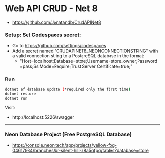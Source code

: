 # Web API CRUD - Net 8
- https://github.com/Jonatandb/CrudAPINet8

### Setup: Set Codespaces secret:
- Go to https://github.com/settings/codespaces
- Add a secret named "CRUDAPINET8_NEONCONNECTIONSTRING" with a valid connection string to a PostgreSQL database in the format:
   - "Host=localhost;Database=store;Username=store_owner;Password=pass;SslMode=Require;Trust Server Certificate=true;"


### Run

```bash
dotnet ef database update (*required only the first time)
dotnet restore
dotnet run
```
Visit:
- http://localhost:5226/swagger


--- 

### Neon Database Project (Free PostgreSQL Database)
- https://console.neon.tech/app/projects/yellow-fog-04617934/branches/br-silent-hill-a8a5qfpq/tables?database=store